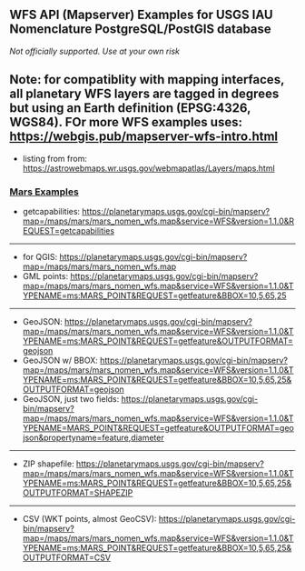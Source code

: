 ## WFS API (Mapserver) Examples for USGS IAU Nomenclature PostgreSQL/PostGIS database 
_Not officially supported. Use at your own risk_

Note: for compatiblity with mapping interfaces, all planetary WFS layers are tagged in degrees but using an Earth definition (EPSG:4326, WGS84). FOr more WFS examples uses: https://webgis.pub/mapserver-wfs-intro.html
---
- listing from from: https://astrowebmaps.wr.usgs.gov/webmapatlas/Layers/maps.html

### <ins>Mars Examples</ins>
- getcapabilities:
https://planetarymaps.usgs.gov/cgi-bin/mapserv?map=/maps/mars/mars_nomen_wfs.map&service=WFS&version=1.1.0&REQUEST=getcapabilities
---
- for QGIS: https://planetarymaps.usgs.gov/cgi-bin/mapserv?map=/maps/mars/mars_nomen_wfs.map
- GML points:
https://planetarymaps.usgs.gov/cgi-bin/mapserv?map=/maps/mars/mars_nomen_wfs.map&service=WFS&version=1.1.0&TYPENAME=ms:MARS_POINT&REQUEST=getfeature&BBOX=10,5,65,25
<!-- - GML polys (_could have wrapping issues_):
https://planetarymaps.usgs.gov/cgi-bin/mapserv?map=/maps/mars/mars_nomen_wfs.map&service=WFS&version=1.1.0&TYPENAME=ms:MARS_POLY&REQUEST=getfeature&BBOX=50,5,65,15 -->
---
- GeoJSON: https://planetarymaps.usgs.gov/cgi-bin/mapserv?map=/maps/mars/mars_nomen_wfs.map&service=WFS&version=1.1.0&TYPENAME=ms:MARS_POINT&REQUEST=getfeature&OUTPUTFORMAT=geojson
- GeoJSON w/ BBOX: https://planetarymaps.usgs.gov/cgi-bin/mapserv?map=/maps/mars/mars_nomen_wfs.map&service=WFS&version=1.1.0&TYPENAME=ms:MARS_POINT&REQUEST=getfeature&BBOX=10,5,65,25&OUTPUTFORMAT=geojson
- GeoJSON, just two fields: https://planetarymaps.usgs.gov/cgi-bin/mapserv?map=/maps/mars/mars_nomen_wfs.map&service=WFS&version=1.1.0&TYPENAME=MARS_POINT&REQUEST=getfeature&OUTPUTFORMAT=geojson&propertyname=feature,diameter
---
- ZIP shapefile:
https://planetarymaps.usgs.gov/cgi-bin/mapserv?map=/maps/mars/mars_nomen_wfs.map&service=WFS&version=1.1.0&TYPENAME=ms:MARS_POINT&REQUEST=getfeature&BBOX=10,5,65,25&OUTPUTFORMAT=SHAPEZIP 
---
- CSV (WKT points, almost GeoCSV):
https://planetarymaps.usgs.gov/cgi-bin/mapserv?map=/maps/mars/mars_nomen_wfs.map&service=WFS&version=1.1.0&TYPENAME=ms:MARS_POINT&REQUEST=getfeature&BBOX=10,5,65,25&OUTPUTFORMAT=CSV
